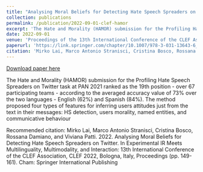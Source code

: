 ```yaml
---
title: "Analysing Moral Beliefs for Detecting Hate Speech Spreaders on Twitter"
collection: publications
permalink: /publication/2022-09-01-clef-hamor
excerpt: 'The Hate and Morality (HAMOR) submission for the Profiling Hate Speech Spreaders on Twitter task at PAN 2021 ranked as the 19th position - over 67 participating teams - according to the averaged accuracy value of 73% over the two languages - English (62%) and Spanish (84%). The method proposed four types of features for inferring users attitudes just from the text in their messages: HS detection, users morality, named entities, and communicative behaviour'
date: 2022-09-01
venue: 'Proceedings of the 13th International Conference of the CLEF Association, CLEF 2022'
paperurl: 'https://link.springer.com/chapter/10.1007/978-3-031-13643-6_12'
citation: 'Mirko Lai, Marco Antonio Stranisci, Cristina Bosco, Rossana Damiano, and Viviana Patti. 2022. Analysing Moral Beliefs for Detecting Hate Speech Spreaders on Twitter. In Experimental IR Meets Multilinguality, Multimodality, and Interaction: 13th International Conference of the CLEF Association, CLEF 2022, Bologna, Italy, Proceedings (pp. 149-161). Cham: Springer International Publishing'
---
```


<a href='https://link.springer.com/chapter/10.1007/978-3-031-13643-6_12'>Download paper here</a>

The Hate and Morality (HAMOR) submission for the Profiling Hate Speech Spreaders on Twitter task at PAN 2021 ranked as the 19th position - over 67 participating teams - according to the averaged accuracy value of 73% over the two languages - English (62%) and Spanish (84%). The method proposed four types of features for inferring users attitudes just from the text in their messages: HS detection, users morality, named entities, and communicative behaviour

Recommended citation: Mirko Lai, Marco Antonio Stranisci, Cristina Bosco, Rossana Damiano, and Viviana Patti. 2022. Analysing Moral Beliefs for Detecting Hate Speech Spreaders on Twitter. In Experimental IR Meets Multilinguality, Multimodality, and Interaction: 13th International Conference of the CLEF Association, CLEF 2022, Bologna, Italy, Proceedings (pp. 149-161). Cham: Springer International Publishing